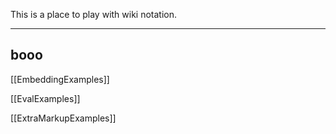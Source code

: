 This is a place to play with wiki notation.

----
booo
----

[[EmbeddingExamples]]

[[EvalExamples]]

[[ExtraMarkupExamples]]